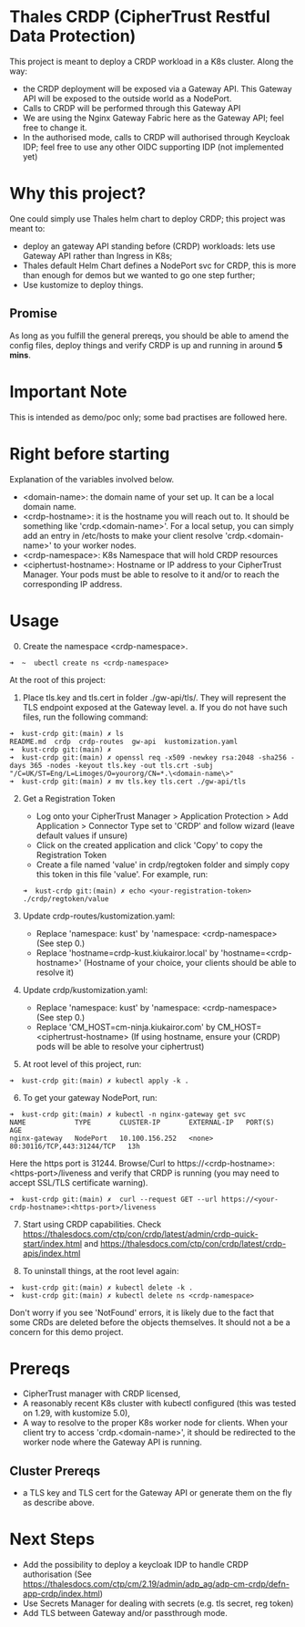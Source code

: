 # Thales CRDP (CipherTrust Restful Data Protection)
This project is meant to deploy a CRDP workload in a K8s cluster. Along the way:
- the CRDP deployment will be exposed via a Gateway API. This Gateway API will be exposed to the outside world as a NodePort.
- Calls to CRDP will be performed through this Gateway API
- We are using the Nginx Gateway Fabric here as the Gateway API; feel free to change it.
- In the authorised mode, calls to CRDP will authorised through Keycloak IDP; feel free to use any other OIDC supporting IDP (not implemented yet)

# Why this project? 
One could simply use Thales helm chart to deploy CRDP; this project was meant to: 
- deploy an gateway API standing before (CRDP) workloads: lets use Gateway API rather than Ingress in K8s;
- Thales default Helm Chart defines a NodePort svc for CRDP, this is more than enough for demos but we wanted to go one step further;
- Use kustomize to deploy things.

## Promise
As long as you fulfill the general prereqs, you should be able to amend the config files, deploy things and verify CRDP is up and running in around **5 mins**.

# Important Note
This is intended as demo/poc only; some bad practises are followed here.


# Right before starting
Explanation of the variables involved below.
- \<domain-name\>: the domain name of your set up. It can be a local domain name.
- \<crdp-hostname\>: it is the hostname you will reach out to. It should be something like 'crdp.\<domain-name\>'. For a local setup, you can simply add an entry in /etc/hosts to make your client resolve 'crdp.\<domain-name\>' to your worker nodes.
- \<crdp-namespace\>: K8s Namespace that will hold CRDP resources
- \<ciphertust-hostname\>: Hostname or IP address to your CipherTrust Manager. Your pods must be able to resolve to it and/or to reach the corresponding IP address.

# Usage 
0. Create the namespace \<crdp-namespace\>.
````
➜  ~  ubectl create ns <crdp-namespace>
````

At the root of this project:

1. Place tls.key and tls.cert in folder ./gw-api/tls/. They will represent the TLS endpoint exposed at the Gateway level. 
    a. If you do not have such files, run the following command:
````
➜  kust-crdp git:(main) ✗ ls
README.md  crdp  crdp-routes  gw-api  kustomization.yaml
➜  kust-crdp git:(main) ✗   
➜  kust-crdp git:(main) ✗ openssl req -x509 -newkey rsa:2048 -sha256 -days 365 -nodes -keyout tls.key -out tls.crt -subj "/C=UK/ST=Eng/L=Limoges/O=yourorg/CN=*.\<domain-name\>"
➜  kust-crdp git:(main) ✗ mv tls.key tls.cert ./gw-api/tls
````
2. Get a Registration Token
    - Log onto your CipherTrust Manager > Application Protection > Add Application > Connector Type set to 'CRDP' and follow wizard (leave default values if unsure)
    - Click on the created application and click 'Copy' to copy the Registration Token
    - Create a file named 'value' in crdp/regtoken folder and simply copy this token in this file 'value'. For example, run:
    ````
    ➜  kust-crdp git:(main) ✗ echo <your-registration-token> ./crdp/regtoken/value
    ````    

3. Update crdp-routes/kustomization.yaml: 
    - Replace 'namespace: kust' by 'namespace: \<crdp-namespace\> (See step 0.)
    - Replace 'hostname=crdp-kust.kiukairor.local' by 'hostname=\<crdp-hostname\>' (Hostname of your choice, your clients should be able to resolve it)

4. Update crdp/kustomization.yaml:
    - Replace 'namespace: kust' by 'namespace: \<crdp-namespace\> (See step 0.)
    - Replace 'CM_HOST=cm-ninja.kiukairor.com' by CM_HOST=\<ciphertrust-hostname\> (If using hostname, ensure your (CRDP) pods will be able to resolve your ciphertrust)
5. At root level of this project, run:
````
➜  kust-crdp git:(main) ✗ kubectl apply -k .
```` 

6. To get your gateway NodePort, run:
````
➜  kust-crdp git:(main) ✗ kubectl -n nginx-gateway get svc
NAME            TYPE       CLUSTER-IP       EXTERNAL-IP   PORT(S)                      AGE
nginx-gateway   NodePort   10.100.156.252   <none>        80:30116/TCP,443:31244/TCP   13h
````
Here the https port is 31244. 
Browse/Curl to https://\<crdp-hostname\>:\<https-port\>/liveness and verify that CRDP is running (you may need to accept SSL/TLS certificate warning).

````
➜  kust-crdp git:(main) ✗  curl --request GET --url https://<your-crdp-hostname>:<https-port>/liveness
````
7. Start using CRDP capabilities. 
Check https://thalesdocs.com/ctp/con/crdp/latest/admin/crdp-quick-start/index.html and https://thalesdocs.com/ctp/con/crdp/latest/crdp-apis/index.html 

8. To uninstall things, at the root level again:
````
➜  kust-crdp git:(main) ✗ kubectl delete -k .
➜  kust-crdp git:(main) ✗ kubectl delete ns <crdp-namespace>
```` 
Don't worry if you see 'NotFound' errors, it is likely due to the fact that some CRDs are deleted before the objects themselves. It should not a be a concern for this demo project.


# Prereqs
- CipherTrust manager with CRDP licensed,
- A reasonably recent K8s cluster with kubectl configured (this was tested on 1.29, with kustomize 5.0),
- A way to resolve to the proper K8s worker node for clients. When your client try to access 'crdp.\<domain-name\>', it should be redirected to the worker node where the Gateway API is running.


## Cluster Prereqs
- a TLS key and TLS cert for the Gateway API or generate them on the fly as describe above. 


# Next Steps
- Add the possibility to deploy a keycloak IDP to handle CRDP authorisation (See https://thalesdocs.com/ctp/cm/2.19/admin/adp_ag/adp-cm-crdp/defn-app-crdp/index.html)
- Use Secrets Manager for dealing with secrets (e.g. tls secret, reg token)
- Add TLS between Gateway and/or passthrough mode.


